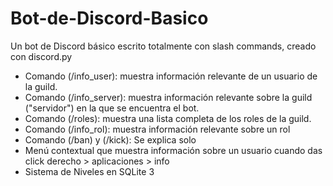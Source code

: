 # Bot-de-Discord-Basico
Un bot de Discord básico escrito totalmente con slash commands, creado con discord.py 

- Comando (/info_user): muestra información relevante de un usuario de la guild.
- Comando (/info_server): muestra información relevante sobre la guild ("servidor") en la que se encuentra el bot.
- Comando (/roles): muestra una lista completa de los roles de la guild.
- Comando (/info_rol): muestra información relevante sobre un rol
- Comando (/ban) y (/kick): Se explica solo
- Menú contextual que muestra información sobre un usuario cuando das click derecho > aplicaciones > info
- Sistema de Niveles en SQLite 3
